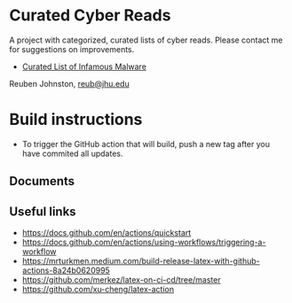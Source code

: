 # Curated Cyber Reads
A project with categorized, curated lists of cyber reads.  Please contact me for suggestions on improvements.  
* [Curated List of Infamous Malware](https://github.com/reubenajohnston/CuratedCyberReads/releases/download/v1.0/main.pdf])

Reuben Johnston, reub@jhu.edu

# Build instructions
* To trigger the GitHub action that will build, push a new tag after you have commited all updates.

## Documents

## Useful links
* https://docs.github.com/en/actions/quickstart
* https://docs.github.com/en/actions/using-workflows/triggering-a-workflow
* https://mrturkmen.medium.com/build-release-latex-with-github-actions-8a24b0620995
* https://github.com/merkez/latex-on-ci-cd/tree/master
* https://github.com/xu-cheng/latex-action
